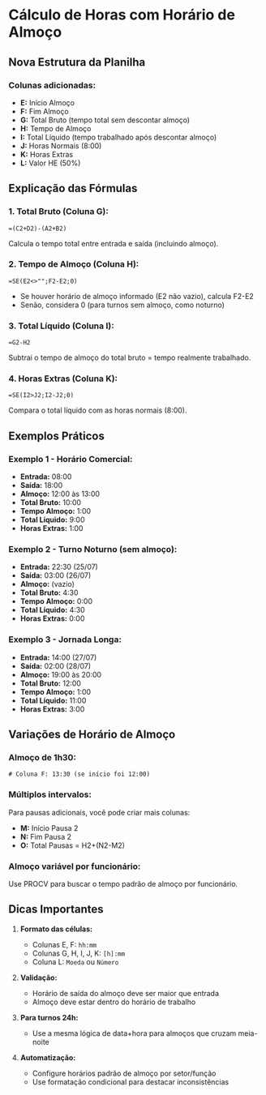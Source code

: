 # Cálculo de Horas com Horário de Almoço

## Nova Estrutura da Planilha

### Colunas adicionadas:
- **E:** Início Almoço
- **F:** Fim Almoço
- **G:** Total Bruto (tempo total sem descontar almoço)
- **H:** Tempo de Almoço
- **I:** Total Líquido (tempo trabalhado após descontar almoço)
- **J:** Horas Normais (8:00)
- **K:** Horas Extras
- **L:** Valor HE (50%)

## Explicação das Fórmulas

### 1. **Total Bruto (Coluna G):**
```excel
=(C2+D2)-(A2+B2)
```
Calcula o tempo total entre entrada e saída (incluindo almoço).

### 2. **Tempo de Almoço (Coluna H):**
```excel
=SE(E2<>"";F2-E2;0)
```
- Se houver horário de almoço informado (E2 não vazio), calcula F2-E2
- Senão, considera 0 (para turnos sem almoço, como noturno)

### 3. **Total Líquido (Coluna I):**
```excel
=G2-H2
```
Subtrai o tempo de almoço do total bruto = tempo realmente trabalhado.

### 4. **Horas Extras (Coluna K):**
```excel
=SE(I2>J2;I2-J2;0)
```
Compara o total líquido com as horas normais (8:00).

## Exemplos Práticos

### Exemplo 1 - Horário Comercial:
- **Entrada:** 08:00
- **Saída:** 18:00
- **Almoço:** 12:00 às 13:00
- **Total Bruto:** 10:00
- **Tempo Almoço:** 1:00
- **Total Líquido:** 9:00
- **Horas Extras:** 1:00

### Exemplo 2 - Turno Noturno (sem almoço):
- **Entrada:** 22:30 (25/07)
- **Saída:** 03:00 (26/07)
- **Almoço:** (vazio)
- **Total Bruto:** 4:30
- **Tempo Almoço:** 0:00
- **Total Líquido:** 4:30
- **Horas Extras:** 0:00

### Exemplo 3 - Jornada Longa:
- **Entrada:** 14:00 (27/07)
- **Saída:** 02:00 (28/07)
- **Almoço:** 19:00 às 20:00
- **Total Bruto:** 12:00
- **Tempo Almoço:** 1:00
- **Total Líquido:** 11:00
- **Horas Extras:** 3:00

## Variações de Horário de Almoço

### Almoço de 1h30:
```excel
# Coluna F: 13:30 (se início foi 12:00)
```

### Múltiplos intervalos:
Para pausas adicionais, você pode criar mais colunas:
- **M:** Início Pausa 2
- **N:** Fim Pausa 2
- **O:** Total Pausas = H2+(N2-M2)

### Almoço variável por funcionário:
Use PROCV para buscar o tempo padrão de almoço por funcionário.

## Dicas Importantes

1. **Formato das células:**
   - Colunas E, F: `hh:mm`
   - Colunas G, H, I, J, K: `[h]:mm`
   - Coluna L: `Moeda` ou `Número`

2. **Validação:**
   - Horário de saída do almoço deve ser maior que entrada
   - Almoço deve estar dentro do horário de trabalho

3. **Para turnos 24h:**
   - Use a mesma lógica de data+hora para almoços que cruzam meia-noite

4. **Automatização:**
   - Configure horários padrão de almoço por setor/função
   - Use formatação condicional para destacar inconsistências
